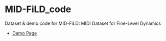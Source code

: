 # MID-FiLD_code
Dataset &amp; demo code for MID-FiLD: MIDI Dataset for Fine-Level Dynamics

- [Demo Page](https://pozalabs.github.io/MID-FiLD_demo/)
